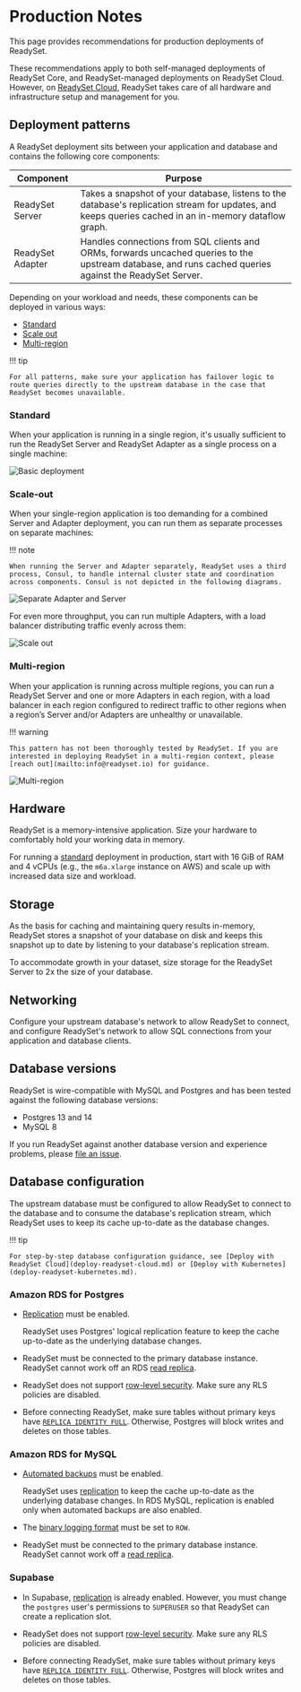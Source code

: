 # Production Notes

This page provides recommendations for production deployments of ReadySet.

These recommendations apply to both self-managed deployments of ReadySet Core, and ReadySet-managed deployments on ReadySet Cloud. However, on [ReadySet Cloud](deploy-readyset-cloud.md), ReadySet takes care of all hardware and infrastructure setup and management for you.

## Deployment patterns

A ReadySet deployment sits between your application and database and contains the following core components:

| Component | Purpose |
|-----------|---------|
| ReadySet Server | Takes a snapshot of your database, listens to the database's replication stream for updates, and keeps queries cached in an in-memory dataflow graph. |
| ReadySet Adapter | Handles connections from SQL clients and ORMs, forwards uncached queries to the upstream database, and runs cached queries against the ReadySet Server.

Depending on your workload and needs, these components can be deployed in various ways:

- [Standard](#standard)
- [Scale out](#scale-out)
- [Multi-region](#multi-region)

!!! tip

    For all patterns, make sure your application has failover logic to route queries directly to the upstream database in the case that ReadySet becomes unavailable.

### Standard

When your application is running in a single region, it's usually sufficient to run the ReadySet Server and ReadySet Adapter as a single process on a single machine:

![Basic deployment](../../assets/deployment-pattern-basic.png)

### Scale-out

When your single-region application is too demanding for a combined Server and Adapter deployment, you can run them as separate processes on separate machines:

!!! note

    When running the Server and Adapter separately, ReadySet uses a third process, Consul, to handle internal cluster state and coordination across components. Consul is not depicted in the following diagrams.

![Separate Adapter and Server](../../assets/deployment-pattern-separate-adapter-server.png)

For even more throughput, you can run multiple Adapters, with a load balancer distributing traffic evenly across them:

![Scale out](../../assets/deployment-pattern-scale-out.png)

### Multi-region

When your application is running across multiple regions, you can run a ReadySet Server and one or more Adapters in each region, with a load balancer in each region configured to redirect traffic to other regions when a region’s Server and/or Adapters are unhealthy or unavailable.

!!! warning

    This pattern has not been thoroughly tested by ReadySet. If you are interested in deploying ReadySet in a multi-region context, please [reach out](mailto:info@readyset.io) for guidance.

![Multi-region](../../assets/deployment-pattern-multi-server.png)

## Hardware

ReadySet is a memory-intensive application. Size your hardware to comfortably hold your working data in memory.

For running a [standard](#standard) deployment in production, start with 16 GiB of RAM and 4 vCPUs (e.g., the `m6a.xlarge` instance on AWS) and scale up with increased data size and workload.

## Storage

As the basis for caching and maintaining query results in-memory, ReadySet stores a snapshot of your database on disk and keeps this snapshot up to date by listening to your database's replication stream.

To accommodate growth in your dataset, size storage for the ReadySet Server to 2x the size of your database.

## Networking

Configure your upstream database's network to allow ReadySet to connect, and configure ReadySet's network to allow SQL connections from your application and database clients.

## Database versions

ReadySet is wire-compatible with MySQL and Postgres and has been tested against the following database versions:

- Postgres 13 and 14
- MySQL 8

If you run ReadySet against another database version and experience problems, please [file an issue](https://github.com/readysettech/readyset/issues/new/choose).

## Database configuration

The upstream database must be configured to allow ReadySet to connect to the database and to consume the database's replication stream, which ReadySet uses to keep its cache up-to-date as the database changes.

!!! tip

    For step-by-step database configuration guidance, see [Deploy with ReadySet Cloud](deploy-readyset-cloud.md) or [Deploy with Kubernetes](deploy-readyset-kubernetes.md).

### Amazon RDS for Postgres

- [Replication](https://www.postgresql.org/docs/current/logical-replication.html) must be enabled.

    ReadySet uses Postgres' logical replication feature to keep the cache up-to-date as the underlying database changes.

- ReadySet must be connected to the primary database instance. ReadySet cannot work off an RDS [read replica](https://docs.aws.amazon.com/AmazonRDS/latest/UserGuide/USER_ReadRepl.html).  

- ReadySet does not support [row-level security](https://www.postgresql.org/docs/current/ddl-rowsecurity.html). Make sure any RLS policies are disabled.

- Before connecting ReadySet, make sure tables without primary keys have [`REPLICA IDENTITY FULL`](https://www.postgresql.org/docs/current/sql-altertable.html#SQL-ALTERTABLE-REPLICA-IDENTITY). Otherwise, Postgres will block writes and deletes on those tables.

### Amazon RDS for MySQL

- [Automated backups](https://docs.aws.amazon.com/AmazonRDS/latest/UserGuide/USER_WorkingWithAutomatedBackups.html#USER_WorkingWithAutomatedBackups.Enabling) must be enabled.

    ReadySet uses [replication](https://dev.mysql.com/doc/refman/5.7/en/replication.html) to keep the cache up-to-date as the underlying database changes. In RDS MySQL, replication is enabled only when automated backups are also enabled.

- The [binary logging format](https://dev.mysql.com/doc/refman/5.7/en/binary-log-setting.html) must be set to `ROW`.

- ReadySet must be connected to the primary database instance. ReadySet cannot work off a [read replica](https://docs.aws.amazon.com/AmazonRDS/latest/UserGuide/USER_ReadRepl.html).  

### Supabase

- In Supabase, [replication](https://www.postgresql.org/docs/current/logical-replication.html) is already enabled. However, you must change the `postgres` user's permissions to `SUPERUSER` so that ReadySet can create a replication slot.  

- ReadySet does not support [row-level security](https://www.postgresql.org/docs/current/ddl-rowsecurity.html). Make sure any RLS policies are disabled.

- Before connecting ReadySet, make sure tables without primary keys have [`REPLICA IDENTITY FULL`](https://www.postgresql.org/docs/current/sql-altertable.html#SQL-ALTERTABLE-REPLICA-IDENTITY). Otherwise, Postgres will block writes and deletes on those tables.
